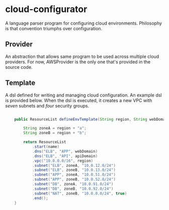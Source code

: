 cloud-configurator
==================

A language parser program for configuring cloud environments. Philosophy is that convention triumphs over configuration.

## Provider ##

An abstraction that allows same program to be used across multiple cloud providers. For now, AWSProvider is the only one that's provided in the source code.

## Template ##

A dsl defined for writing and managing cloud configuration. An example dsl is provided below. When the dsl is executed, it creates a new VPC with *seven* subnets and *four* security groups.

```java

    public ResourceList defineEnvTemplate(String region, String webDomain, String apiDomain) {

        String zoneA = region + "a";
        String zoneB = region + "b";

        return ResourceList
            .start(name)
            .dns("ELB", "APP", webDomain)
            .dns("ELB", "API", apiDomain)
            .vpc("10.0.0.0/16", region)
            .subnet("ELB", zoneA, "10.0.12.0/24")
            .subnet("ELB", zoneB, "10.0.13.0/24")
            .subnet("APP", zoneA, "10.0.51.0/24")
            .subnet("APP", zoneB, "10.0.52.0/24")
            .subnet("DB", zoneA, "10.0.91.0/24")
            .subnet("DB", zoneB, "10.0.92.0/24")
            .subnet("NAT", zoneB, "10.0.0.0/24", true)
            .end();
    }
```